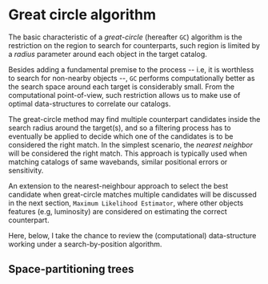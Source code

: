 
[kdtree]: https://en.wikipedia.org/wiki/K-d_tree

# Great circle algorithm

The basic characteristic of a *great-circle* (hereafter `GC`) algorithm is the restriction on the region to search for counterparts, such region is limited by a *radius* parameter around each object in the target catalog.

Besides adding a fundamental premise to the process -- i.e, it is worthless to search for non-nearby objects --, `GC` performs computationally better as the search space around each target is considerably small. From the computational point-of-view, such restriction allows us to make use of optimal data-structures to correlate our catalogs.

The great-circle method may find multiple counterpart candidates inside the search radius around the target(s), and so a filtering process has to eventually be applied to decide which one of the candidates is to be considered the right match. In the simplest scenario, the *nearest neighbor* will be considered the right match. This approach is typically used when matching catalogs of same wavebands, similar positional errors or sensitivity.

An extension to the nearest-neighbour approach to select the best candidate when great-circle matches multiple candidates will be discussed in the next section, `Maximum Likelihood Estimator`, where other objects features (e.g, luminosity) are considered on estimating the correct counterpart.

Here, below, I take the chance to review the (computational) data-structure working under a search-by-position algorithm.

## Space-partitioning trees
